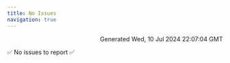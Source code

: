 ```yaml
---
title: No Issues
navigation: true
---
```


<p style="text-align:right;color:#cccs">
Generated Wed, 10 Jul 2024 22:07:04 GMT
</p>
<p>✅ No issues to report ✅</p>



